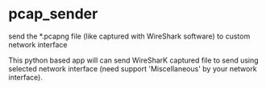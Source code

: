 # pcap_sender
send the *.pcapng file (like captured with WireShark software) to custom network interface

This python based app will can send WireSharK captured file to send using selected network
interface (need support 'Miscellaneous' by your network interface).
